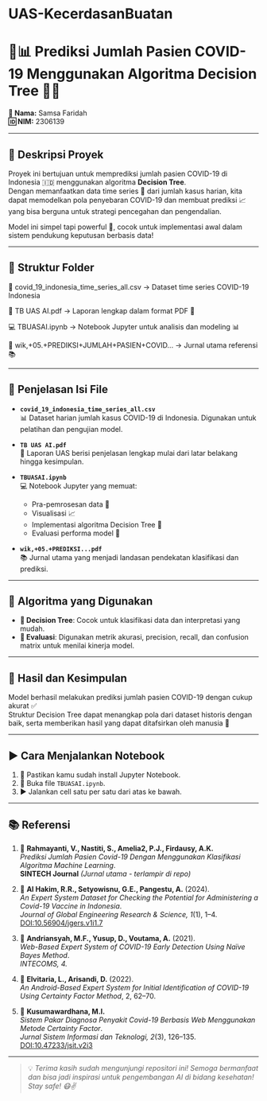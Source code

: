 # UAS-KecerdasanBuatan
# 🦠📊 Prediksi Jumlah Pasien COVID-19 Menggunakan Algoritma Decision Tree 🌳✨

**👩 Nama:** Samsa Faridah  
**🆔 NIM:** 2306139  

---

## 📌 Deskripsi Proyek
Proyek ini bertujuan untuk memprediksi jumlah pasien COVID-19 di Indonesia 🇮🇩 menggunakan algoritma **Decision Tree**.  
Dengan memanfaatkan data time series 📅 dari jumlah kasus harian, kita dapat memodelkan pola penyebaran COVID-19 dan membuat prediksi 📈 yang bisa berguna untuk strategi pencegahan dan pengendalian.  

Model ini simpel tapi powerful 💪, cocok untuk implementasi awal dalam sistem pendukung keputusan berbasis data!

---

## 📁 Struktur Folder
📂 covid_19_indonesia_time_series_all.csv → Dataset time series COVID-19 Indonesia

📄 TB UAS AI.pdf → Laporan lengkap dalam format PDF 📑

💻 TBUASAI.ipynb → Notebook Jupyter untuk analisis dan modeling 📊

📄 wik,+05.+PREDIKSI+JUMLAH+PASIEN+COVID... → Jurnal utama referensi 📚

---

## 🧾 Penjelasan Isi File

- **`covid_19_indonesia_time_series_all.csv`**  
  📊 Dataset harian jumlah kasus COVID-19 di Indonesia. Digunakan untuk pelatihan dan pengujian model.

- **`TB UAS AI.pdf`**  
  📝 Laporan UAS berisi penjelasan lengkap mulai dari latar belakang hingga kesimpulan.

- **`TBUASAI.ipynb`**  
  💻 Notebook Jupyter yang memuat:
  - Pra-pemrosesan data 🔧  
  - Visualisasi 📈  
  - Implementasi algoritma Decision Tree 🌲  
  - Evaluasi performa model 🎯  

- **`wik,+05.+PREDIKSI...pdf`**  
  📚 Jurnal utama yang menjadi landasan pendekatan klasifikasi dan prediksi.

---

## 🧠 Algoritma yang Digunakan
- **🌳 Decision Tree**: Cocok untuk klasifikasi data dan interpretasi yang mudah.
- **📏 Evaluasi**: Digunakan metrik akurasi, precision, recall, dan confusion matrix untuk menilai kinerja model.

---

## 🥇 Hasil dan Kesimpulan
Model berhasil melakukan prediksi jumlah pasien COVID-19 dengan cukup akurat ✅  
Struktur Decision Tree dapat menangkap pola dari dataset historis dengan baik, serta memberikan hasil yang dapat ditafsirkan oleh manusia 🧩

---

## ▶️ Cara Menjalankan Notebook
1. 💾 Pastikan kamu sudah install Jupyter Notebook.
2. 📂 Buka file `TBUASAI.ipynb`.
3. ▶️ Jalankan cell satu per satu dari atas ke bawah.

---

## 📚 Referensi

1. 📄 **Rahmayanti, V., Nastiti, S., Amelia2, P.J., Firdausy, A.K.**  
   *Prediksi Jumlah Pasien Covid-19 Dengan Menggunakan Klasifikasi Algoritma Machine Learning*.  
   **SINTECH Journal** *(Jurnal utama - terlampir di repo)*

2. 📄 **Al Hakim, R.R., Setyowisnu, G.E., Pangestu, A.** (2024).  
   *An Expert System Dataset for Checking the Potential for Administering a Covid-19 Vaccine in Indonesia*.  
   *Journal of Global Engineering Research & Science, 1*(1), 1–4.  
   [DOI:10.56904/jgers.v1i1.7](https://doi.org/10.56904/jgers.v1i1.7)

3. 📄 **Andriansyah, M.F., Yusup, D., Voutama, A.** (2021).  
   *Web-Based Expert System of COVID-19 Early Detection Using Naïve Bayes Method*.  
   *INTECOMS, 4.*

4. 📄 **Elvitaria, L., Arisandi, D.** (2022).  
   *An Android-Based Expert System for Initial Identification of COVID-19 Using Certainty Factor Method*, 2, 62–70.

5. 📄 **Kusumawardhana, M.I.**  
   *Sistem Pakar Diagnosa Penyakit Covid-19 Berbasis Web Menggunakan Metode Certainty Factor*.  
   *Jurnal Sistem Informasi dan Teknologi, 2*(3), 126–135.  
   [DOI:10.47233/jsit.v2i3](https://doi.org/10.47233/jsit.v2i3)

---

> 💡 *Terima kasih sudah mengunjungi repositori ini! Semoga bermanfaat dan bisa jadi inspirasi untuk pengembangan AI di bidang kesehatan! Stay safe! 😷✌️*
